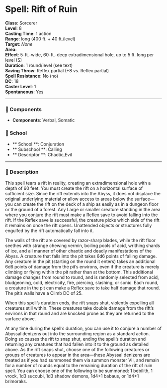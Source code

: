 
# Spell: Rift of Ruin
**Class**: Sorcerer  
**Level**: 8  
**Casting Time**: 1 action  
**Range**: long (400 ft. + 40 ft./level)  
**Target**: _None_  
**Area**:   
**Effect**: 5-ft.-wide, 60-ft.-deep extradimensional hole, up to 5 ft. long per level (S)  
**Duration**: 1 round/level (see text)  
**Saving Throw**: Reflex partial (+8 vs. Reflex partial)  
**Spell Resistance**: No (no)  
**DC**: 18  
**Caster Level**: 1  
**Spontaneous**: Yes

---

### 🔮 Components
- **Components**: Verbal, Somatic

### 🏫 School
- ** School **: Conjuration
- ** Subschool **: Calling
- ** Descriptor **: Chaotic,Evil
---

### 📜 Description
This spell tears a rift in reality, creating an extradimensional hole with a depth of 60 feet. You must create the rift on a horizontal surface of sufficient size. Since the rift extends into the Abyss, it does not displace the original underlying material or allow access to areas below the surface—you can create the rift on the deck of a ship as easily as in a dungeon floor or the ground of a forest. Any Large or smaller creature standing in the area where you conjure the rift must make a Reflex save to avoid falling into the rift. If the Reflex save is successful, the creature picks which side of the rift it remains on once the rift opens. Unattended objects or structures fully engulfed by the rift automatically fall into it.

The walls of the rift are covered by razor-sharp blades, while the rift floor seethes with strange chewing vermin, boiling pools of acid, writhing shards of ice, and all manner of other chaotic and deadly manifestations of the Abyss. A creature that falls into the pit takes 6d6 points of falling damage. Any creature in the pit (starting on the round it enters) takes an additional 6d6 points of damage from the pit’s environs, even if the creature is merely climbing or flying within the pit rather than at the bottom. This additional damage changes from round to round, and is randomly selected from acid, bludgeoning, cold, electricity, fire, piercing, slashing, or sonic. Each round, a creature in the pit can make a Reflex save to take half damage that round. The pit’s walls have a Climb DC of 25.

When this spell’s duration ends, the rift snaps shut, violently expelling all creatures still within. These creatures take double damage from the rift’s environs in that round and are knocked prone as they are returned to the surface above.

At any time during the spell’s duration, you can use it to conjure a number of Abyssal denizens out into the surrounding region as a standard action. Doing so causes the rift to snap shut, ending the spell’s duration and returning any creatures that had fallen into it to the ground as detailed above. As the rift snaps shut, choose one of the following creatures or groups of creatures to appear in the area—these Abyssal denizens are treated as if you had summoned them via summon monster VII, and remain for a number of rounds equal to the remaining duration of the rift of ruin spell. You can choose one of the following to be summoned: 1 bebilith, 1 vrock, 1d3 succubi, 1d3 shadow demons, 1d4+1 babaus, or 1d4+1 brimoraks.
